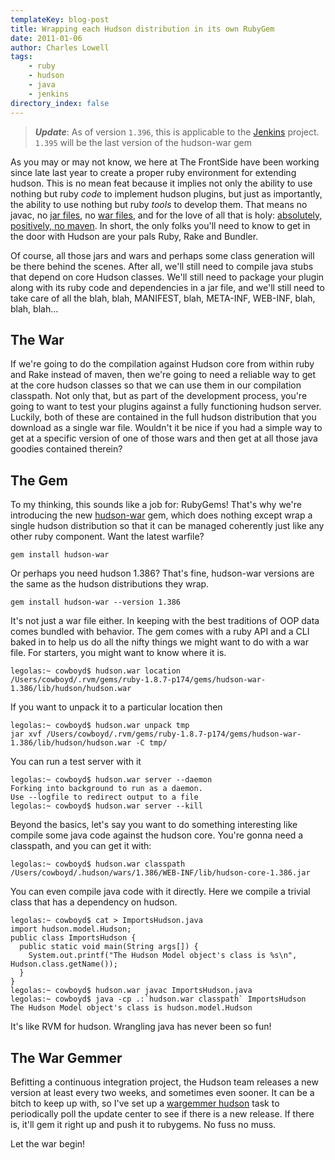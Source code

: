 ```yaml
---
templateKey: blog-post
title: Wrapping each Hudson distribution in its own RubyGem
date: 2011-01-06
author: Charles Lowell
tags: 
    - ruby
    - hudson
    - java
    - jenkins
directory_index: false
---
```


> ___Update___: As of version `1.396`, this is applicable to the [Jenkins](http://jenkins-ci.org) project.
> `1.395` will be the last version of the hudson-war gem

As you may or may not know, we here at The FrontSide have been working since
late last year to create a proper ruby environment for extending hudson. This
is no mean feat because it implies not only the ability to use nothing but ruby
_code_ to implement hudson plugins, but just as importantly, the ability to use
nothing but ruby _tools_ to develop them. That means no javac, no
[jar files](http://en.wikipedia.org/wiki/Jar_file), no [war files](http://en.wikipedia.org/wiki/WAR_%28Sun_file_format%29), and for the love of all that is holy: [absolutely,
positively, no maven](http://kent.spillner.org/blog/work/2009/11/14/java-build-tools.html). In short, the only folks you'll need to know to get in
the door with Hudson are your pals Ruby, Rake and Bundler.

Of course, all those jars and wars and perhaps some class generation will be
there behind the scenes. After all, we'll still need to compile java stubs that
depend on core Hudson classes. We'll still need to package your plugin along
with its ruby code and dependencies in a jar file, and we'll still need to take
care of all the blah, blah, MANIFEST, blah, META-INF, WEB-INF, blah, blah, blah...

## The War

If we're going to do the compilation against Hudson core from within ruby and
Rake instead of maven, then we're going to need a reliable way to get at the
core hudson classes so that we can use them in our compilation classpath. Not
only that, but as part of the development process, you're going to want to test
your plugins against a fully functioning hudson server. Luckily, both of these
are contained in the full hudson distribution that you download as a single
war file. Wouldn't it be nice if you had a simple way to get at a specific
version of one of those wars and then get at all those java goodies contained
therein?

## The Gem

To my thinking, this sounds like a job for: RubyGems! That's why we're introducing
the new [hudson-war](https://rubygems.org/gems/hudson-war) gem, which does nothing except wrap a single hudson
distribution so that it can be managed coherently just like any other ruby
component. Want the latest warfile?

    gem install hudson-war

Or perhaps you need hudson 1.386? That's fine, hudson-war versions are the same
as the hudson distributions they wrap.

    gem install hudson-war --version 1.386

It's not just a war file either. In keeping with the best traditions of OOP
data comes bundled with behavior. The gem comes with a ruby API and a CLI baked
in to help us do all the nifty things we might want to do with a war file.
For starters, you might want to know where it is.

    legolas:~ cowboyd$ hudson.war location
    /Users/cowboyd/.rvm/gems/ruby-1.8.7-p174/gems/hudson-war-1.386/lib/hudson/hudson.war

If you want to unpack it to a particular location then

    legolas:~ cowboyd$ hudson.war unpack tmp
    jar xvf /Users/cowboyd/.rvm/gems/ruby-1.8.7-p174/gems/hudson-war-1.386/lib/hudson/hudson.war -C tmp/

You can run a test server with it

    legolas:~ cowboyd$ hudson.war server --daemon
    Forking into background to run as a daemon.
    Use --logfile to redirect output to a file
    legolas:~ cowboyd$ hudson.war server --kill

Beyond the basics, let's say you want to do something interesting like compile
some java code against the hudson core. You're gonna need a classpath, and you
can get it with:

    legolas:~ cowboyd$ hudson.war classpath
    /Users/cowboyd/.hudson/wars/1.386/WEB-INF/lib/hudson-core-1.386.jar

You can even compile java code with it directly. Here we compile a trivial
class that has a dependency on hudson.

    legolas:~ cowboyd$ cat > ImportsHudson.java
    import hudson.model.Hudson;
    public class ImportsHudson {
      public static void main(String args[]) {
        System.out.printf("The Hudson Model object's class is %s\n", Hudson.class.getName());
      }
    }
    legolas:~ cowboyd$ hudson.war javac ImportsHudson.java
    legolas:~ cowboyd$ java -cp .:`hudson.war classpath` ImportsHudson
    The Hudson Model object's class is hudson.model.Hudson

It's like RVM for hudson. Wrangling java has never been so fun!

## The War Gemmer

Befitting a continuous integration project, the Hudson team releases a new
version at least every two weeks, and sometimes even sooner. It can be a bitch
to keep up with, so I've set up a
[wargemmer hudson](http://github.com/cowboyd/hudson-wargemmer) task to
periodically poll the update center to see if there is a new release. If there
is, it'll gem it right up and push it to rubygems. No fuss no muss.

Let the war begin!
